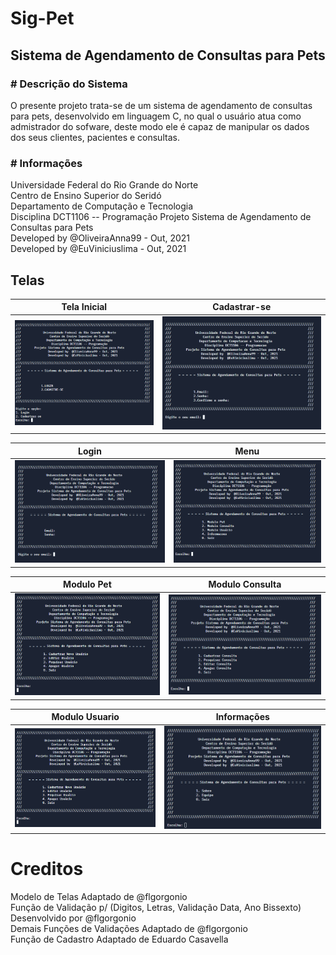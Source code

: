 # Sig-Pet

<h2> Sistema de Agendamento de Consultas para Pets </h2>

<b><h3> # Descrição do Sistema</h3></b>
  O presente projeto trata-se de um sistema de agendamento de consultas para pets, desenvolvido em linguagem C, no qual o usuário atua como admistrador do sofware, deste modo ele é capaz de manipular os dados dos seus clientes, pacientes e consultas.
  
<b><h3> # Informações</h3></b>
   Universidade Federal do Rio Grande do Norte                 
   Centro de Ensino Superior do Seridó                    
   Departamento de Computação e Tecnologia                   
   Disciplina DCT1106 -- Programação
   Projeto Sistema de Agendamento de Consultas para Pets        
   Developed by  @OliveiraAnna99 - Out, 2021                
   Developed by  @EuViniciuslima - Out, 2021                



<b><h2> Telas </h2></b>

   Tela Inicial            |  Cadastrar-se
:-------------------------:|:-------------------------:
![Tela Inicial](https://github.com/EuViniciuslima/sigpet/blob/main/Imagens/TelaInicial.PNG) | ![Tela de Cadastro](https://github.com/EuViniciuslima/sigpet/blob/main/Imagens/TelaCadastro.PNG)


   Login                   |  Menu
:-------------------------:|:-------------------------:
![Tela de Login](https://github.com/EuViniciuslima/sigpet/blob/main/Imagens/Login.PNG) | ![Tela de Menu](https://github.com/EuViniciuslima/sigpet/blob/main/Imagens/MenuInicial.PNG)


   Modulo Pet              |  Modulo Consulta
:-------------------------:|:-------------------------:
![Modulo Pet](https://github.com/EuViniciuslima/sigpet/blob/main/Imagens/ModuloUsuario.PNG) | ![Modulo Consulta](https://github.com/EuViniciuslima/sigpet/blob/main/Imagens/ModuloConsulta.PNG)


   Modulo Usuario          |  Informações
:-------------------------:|:-------------------------:
![Modulo Usuario](https://github.com/EuViniciuslima/sigpet/blob/main/Imagens/ModuloUsuario.PNG) | ![Informações](https://github.com/EuViniciuslima/sigpet/blob/main/Imagens/TelaInfo.PNG)


<h1> Creditos </h1>

Modelo de  Telas Adaptado de @flgorgonio<br>
Função de Validação p/ (Digitos, Letras, Validação Data, Ano Bissexto) Desenvolvido por @flgorgonio<br>
Demais Funções de Validações Adaptado de @flgorgonio<br>
Função de Cadastro  Adaptado de Eduardo Casavella
